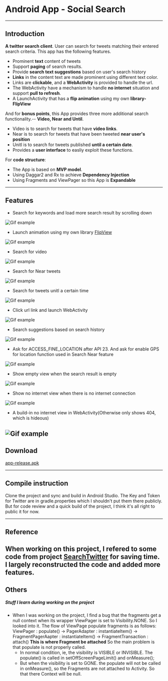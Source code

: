 # Android App - Social Search
-----------------------------------------------------------------------
## Introduction

**A twitter search client**. User can search for tweets matching their entered search criteria. This app has the following features.
* Prominent **text** content of tweets
* Support **paging** of search results. 
* Provide **search text suggestions** based on user's search history
* **Links** in the content text are made prominent using different text color. 
* Links are **clickable**, and a **WebActivity** is provided to handle the url. 
* The WebActivity have a mechanism to handle **no internet** situation and support **pull to refresh**.
* A LaunchActivity that has a **flip animation** using my own **library-FlipView**

And for **bonus points**, this App provides three more additional search functionality.-- **Video, Near and Until**.
* Video is to search for tweets that have **video links**. 
* Near is to search for tweets that have been tweeted **near user's position**
* Unitl is to search for tweets published **until a certain date**.
* Provides a **user interface** to easliy exploit these functions.

For **code structure**:
* The App is based on **MVP model**.
* Using Daggar2 and Rx to achieve **Dependency Injection**
* Using Fragments and ViewPager so this App is **Expandable**
--------------------------------------------------------------
## Features
* Search for keywords and load more search result by scrolling down

![Gif example](https://github.com/fredliao123/SocialSearcher/blob/master/gif/normal_search.gif)

* Launch animation using my own library [FlipView](https://github.com/fredliao123/FlipView)

![Gif example](https://github.com/fredliao123/SocialSearcher/blob/master/gif/launchactivity.gif)

* Search for video

![Gif example](https://github.com/fredliao123/SocialSearcher/blob/master/gif/search_for_video.gif)

* Search for Near tweets

![Gif example](https://github.com/fredliao123/SocialSearcher/blob/master/gif/search_near.gif)

* Search for tweets unitl a certain time

![Gif example](https://github.com/fredliao123/SocialSearcher/blob/master/gif/sarch_for_time.gif)

* Click url link and launch WebActivity

![Gif example](https://github.com/fredliao123/SocialSearcher/blob/master/gif/click_web.gif)

* Search suggestions based on search history

![Gif example](https://github.com/fredliao123/SocialSearcher/blob/master/gif/suggestion.gif)

* Ask for ACCESS_FINE_LOCATION after API 23. And ask for enable GPS for location function used in Search Near feature

![Gif example](https://github.com/fredliao123/SocialSearcher/blob/master/gif/ask_for_permission.gif.gif)

* Show empty view when the search result is empty

![Gif example](https://github.com/fredliao123/SocialSearcher/blob/master/gif/empty_view.gif)

* Show no internet view when there is no internet connection

![Gif example](https://github.com/fredliao123/SocialSearcher/blob/master/gif/no_net.gif)

* A build-in no internet view in WebActivity(Otherwise only shows 404, which is hideous)

![Gif example](https://github.com/fredliao123/SocialSearcher/blob/master/gif/web_empty.gif)
-------------------------------------------------------------------------------------------------
## Download 
[app-release.apk](https://github.com/fredliao123/SocialSearcher/blob/master/app_release/app-release.apk)


-------------------------------------------------------------------------------------------------
## Compile instruction
Clone the project and sync and build in Android Studio. The Key and Token for Twitter are in gradle.properties which I shouldn't put them there publicly. But for code review and a quick build of the project, I think it's all right to public it for now.

-------------------------------------------------------------------------------------------
## Reference
When working on this project, I refered to some code from project [SearchTwitter](https://github.com/pwittchen/SearchTwitter) for saving time. 
I largely reconstructed the code and added more features.
----------------------------------------------------------
## Others
##### Stuff I learn during working on the project
* When I was working on the project, I find a bug that the fragments get a null context when its wrapper ViewPager is set to Visibility.NONE. So I looked into it. The flow of ViewPage populate fragments is as follows:
ViewPager : populate() ->
PagerAdapter : instantiateItem() ->
FragmentPagerAapter : instantiateItem() ->
FragmentTransaction : attach()    **This is where Fragment be attached**
So the main problem is that populate is not properly called.
  - In normal condition, ie, the visibility is VISIBLE or INVISIBLE. The populate() is called in setOffScreenPageLimit() and onMeasure(); 
  - But when the visibility is set to GONE. the populate will not be called in onMeasure(), so the Fragments are not attached to Activity. So that there Context will be null.

